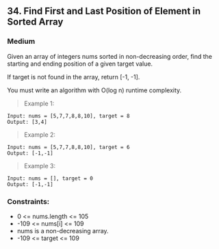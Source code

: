 ## 34. Find First and Last Position of Element in Sorted Array

### Medium

Given an array of integers nums sorted in non-decreasing order, find the starting and ending position of a given target value.

If target is not found in the array, return [-1, -1].

You must write an algorithm with O(log n) runtime complexity.

 

> Example 1:
```
Input: nums = [5,7,7,8,8,10], target = 8
Output: [3,4]
```

> Example 2:
```
Input: nums = [5,7,7,8,8,10], target = 6
Output: [-1,-1]
```

> Example 3:
```
Input: nums = [], target = 0
Output: [-1,-1]
```

### Constraints:

 - 0 <= nums.length <= 105
 - -109 <= nums[i] <= 109
 - nums is a non-decreasing array.
 - -109 <= target <= 109